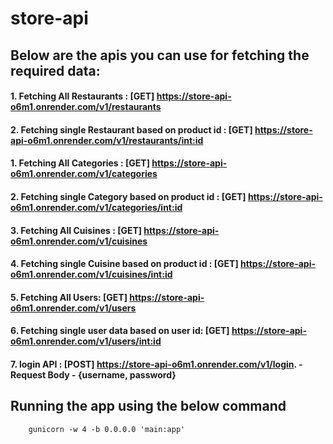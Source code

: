 # store-api

## Below are the apis you can use for fetching the required data:

#### 1. Fetching All Restaurants : [GET] https://store-api-o6m1.onrender.com/v1/restaurants
#### 2. Fetching single Restaurant based on product id : [GET] https://store-api-o6m1.onrender.com/v1/restaurants/<int:id>
#### 1. Fetching All Categories : [GET] https://store-api-o6m1.onrender.com/v1/categories
#### 2. Fetching single Category based on product id : [GET] https://store-api-o6m1.onrender.com/v1/categories/<int:id>
#### 3. Fetching All Cuisines : [GET] https://store-api-o6m1.onrender.com/v1/cuisines
#### 4. Fetching single Cuisine based on product id : [GET] https://store-api-o6m1.onrender.com/v1/cuisines/<int:id>
#### 5. Fetching All Users: [GET] https://store-api-o6m1.onrender.com/v1/users
#### 6. Fetching single user data based on user id: [GET] https://store-api-o6m1.onrender.com/v1/users/<int:id>
#### 7. login API : [POST] https://store-api-o6m1.onrender.com/v1/login. - Request Body - {username, password}

## Running the app using the below command
        gunicorn -w 4 -b 0.0.0.0 'main:app'
